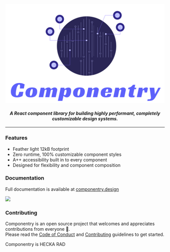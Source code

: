 <br />
<div align="center">
  <img src="./docs/assets/componentry.png" width="727" alt="Componentry" />  
</div>

<h4 align="center">
  <em>A React component library for building highly performant, completely customizable design systems.</em>
</h4>

---

### Features

- Feather light 12kB footprint
- Zero runtime, 100% customizable component styles
- A++ accessibility built in to every component
- Designed for flexibility and component composition

### Documentation

Full documentation is available at
[componentry.design](https://componentry.design)

<a href="https://vercel.com/?utm_source=crystal-ball&utm_campaign=oss" alt="Powered by Vercel">
  <img src="https://www.datocms-assets.com/31049/1618983297-powered-by-vercel.svg">
</a>

### Contributing

Componentry is an open source project that welcomes and appreciates
contributions from everyone 🙌. <br /> Please read the
[Code of Conduct](./CODE_OF_CONDUCT.md) and
[Contributing](./.github/CONTRIBUTING.md) guidelines to get started.

Componentry is HECKA RAD
